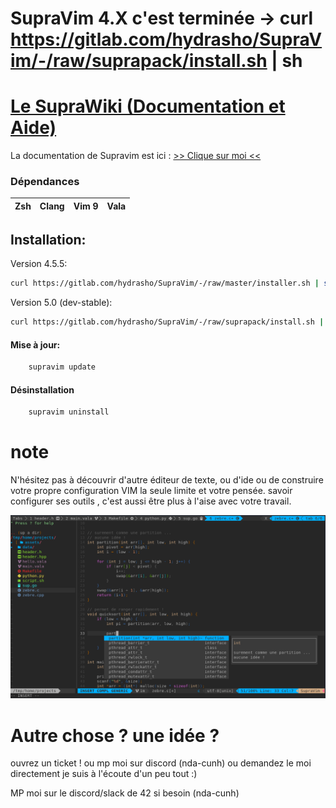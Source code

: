 # SupraVim 4.X c'est terminée -> curl https://gitlab.com/hydrasho/SupraVim/-/raw/suprapack/install.sh | sh

# [Le SupraWiki (Documentation et Aide)](https://gitlab.com/hydrasho/SupraVim/-/wikis/home)
La documentation de Supravim est ici : 
[>> Clique sur moi <<](https://gitlab.com/hydrasho/SupraVim/-/wikis/home)


### Dépendances
| Zsh | Clang | Vim 9 | Vala |
|-----|-------|-------|------|

## Installation:


 Version 4.5.5: 
```bash
curl https://gitlab.com/hydrasho/SupraVim/-/raw/master/installer.sh | sh
```

 Version 5.0 (dev-stable):
```bash
curl https://gitlab.com/hydrasho/SupraVim/-/raw/suprapack/install.sh | sh
```



#### Mise à jour:
```bash
    supravim update
```

#### Désinstallation

```bash
    supravim uninstall
```
# note


N'hésitez pas à découvrir d'autre éditeur de texte, ou d'ide ou de construire votre propre configuration VIM la seule limite et votre pensée. savoir configurer ses outils , c'est aussi être plus à l'aise avec votre travail.

<img src="data/README.png"/>

# Autre chose ? une idée ?
ouvrez un ticket ! ou mp moi sur discord (nda-cunh) ou demandez le moi directement
je suis à l'écoute d'un peu tout :)

MP moi sur le discord/slack de 42 si besoin (nda-cunh)
